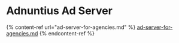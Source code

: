 # Adnuntius Ad Server

{% content-ref url="ad-server-for-agencies.md" %}
[ad-server-for-agencies.md](ad-server-for-agencies.md)
{% endcontent-ref %}
